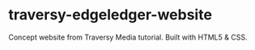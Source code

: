 # traversy-edgeledger-website
Concept website from Traversy Media tutorial. Built with HTML5 &amp; CSS.
